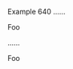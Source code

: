 Example 640
......

Foo <responsive-image src="foo.jpg" />

......

<p>Foo <responsive-image src="foo.jpg" /></p>
